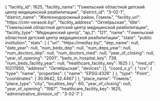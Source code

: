 {
    "facility_id": 1625,
    "facility_name": "Гомельский областной детский центр медицинской реабилитации",
    "district_id": "3-02-1",
    "district_name": "Железнодорожный район, Гомель",
    "facility_url": "https:\/\/cmr-verasok.by\/",
    "facility_address": "Октябрьская",
    "title": "Гомельский областной детский центр медицинской реабилитации",
    "facility_type": "Медицинский центр",
    "ap_1": "121",
    "name": "Гомельский областной детский центр медицинской реабилитации",
    "state": "public institution",
    "stats": [
        {
            "url": "https:\/\/medlaz.by\/",
            "dep_name": null,
            "date_year": null,
            "num_beds_dep": null,
            "num_deps_year": null,
            "num_doctors_dep": null,
            "num_doctors_med": null,
            "year_of_closing": null,
            "year_of_opening": "2001",
            "beds_in_hospital_key": 739,
            "num_beds_facility_year": null,
            "healthcare_facility_key": 1625
        }
    ],
    "med_id": 10217850,
    "address": "Октябрьская",
    "devices": [],
    "coord_x_y": {
        "crs": {
            "type": "name",
            "properties": {
                "name": "EPSG:4326"
            }
        },
        "type": "Point",
        "coordinates": [
            30.9642,
            52.4467
        ]
    },
    "place_name": "Гомель",
    "place_type": "city",
    "localties_key": 60,
    "year_of_closing": null,
    "year_of_opening": "1987",
    "healthcare_facility_key": 1625,
    "administrative_division_id": "3-02-1"
}